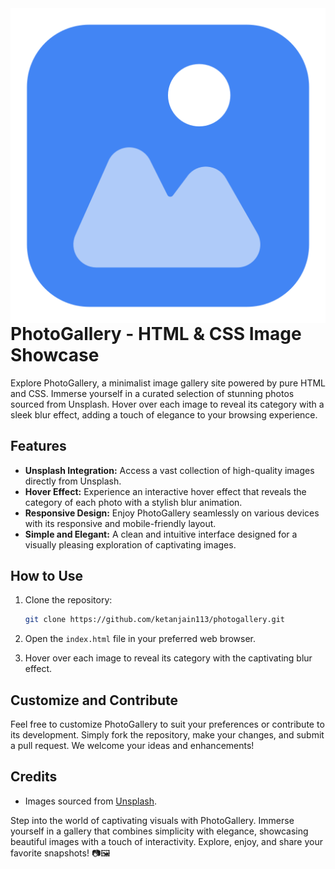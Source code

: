 <img src="8377243.png" align="right" />

# PhotoGallery - HTML & CSS Image Showcase

Explore PhotoGallery, a minimalist image gallery site powered by pure HTML and CSS. Immerse yourself in a curated selection of stunning photos sourced from Unsplash. Hover over each image to reveal its category with a sleek blur effect, adding a touch of elegance to your browsing experience.

## Features

- **Unsplash Integration:** Access a vast collection of high-quality images directly from Unsplash.
- **Hover Effect:** Experience an interactive hover effect that reveals the category of each photo with a stylish blur animation.
- **Responsive Design:** Enjoy PhotoGallery seamlessly on various devices with its responsive and mobile-friendly layout.
- **Simple and Elegant:** A clean and intuitive interface designed for a visually pleasing exploration of captivating images.

## How to Use

1. Clone the repository:

   ```bash
   git clone https://github.com/ketanjain113/photogallery.git
   ```

2. Open the `index.html` file in your preferred web browser.

3. Hover over each image to reveal its category with the captivating blur effect.

## Customize and Contribute

Feel free to customize PhotoGallery to suit your preferences or contribute to its development. Simply fork the repository, make your changes, and submit a pull request. We welcome your ideas and enhancements!

## Credits

- Images sourced from [Unsplash](https://unsplash.com).

Step into the world of captivating visuals with PhotoGallery. Immerse yourself in a gallery that combines simplicity with elegance, showcasing beautiful images with a touch of interactivity. Explore, enjoy, and share your favorite snapshots! 📷🖼️
